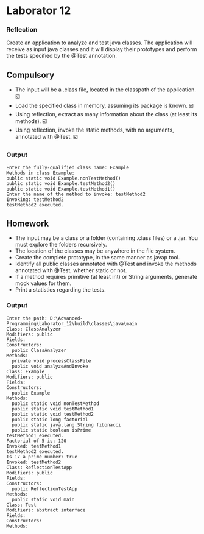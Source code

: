 # Laborator 12

### Reflection
Create an application to analyze and test java classes.
The application will receive as input java classes and it will display their prototypes and perform the tests specified by the @Test annotation.

## Compulsory
- The input will be a .class file, located in the classpath of the application. :ballot_box_with_check:
- Load the specified class in memory, assuming its package is known. :ballot_box_with_check:
- Using reflection, extract as many information about the class (at least its methods).   :ballot_box_with_check:
- Using reflection, invoke the static methods, with no arguments, annotated with @Test. :ballot_box_with_check:

### Output

````> Task :ReflectionTestApp.main()
Enter the fully-qualified class name: Example
Methods in class Example:
public static void Example.nonTestMethod()
public static void Example.testMethod2()
public static void Example.testMethod1()
Enter the name of the method to invoke: testMethod2
Invoking: testMethod2
testMethod2 executed.
````

## Homework

- The input may be a class or a folder (containing .class files) or a .jar. You must explore the folders recursively.
- The location of the classes may be anywhere in the file system.
- Create the complete prototype, in the same manner as javap tool.
- Identify all public classes annotated with @Test and invoke the methods annotated with @Test, whether static or not.
- If a method requires primitive (at least int) or String arguments, generate mock values for them.
- Print a statistics regarding the tests.

### Output

```> Task :ReflectionTestApp.main()
Enter the path: D:\Advanced-Programming\Laborator_12\build\classes\java\main
Class: ClassAnalyzer
Modifiers: public
Fields:
Constructors:
  public ClassAnalyzer
Methods:
  private void processClassFile
  public void analyzeAndInvoke
Class: Example
Modifiers: public
Fields:
Constructors:
  public Example
Methods:
  public static void nonTestMethod
  public static void testMethod1
  public static void testMethod2
  public static long factorial
  public static java.lang.String fibonacci
  public static boolean isPrime
testMethod1 executed.
Factorial of 5 is: 120
Invoked: testMethod1
testMethod2 executed.
Is 17 a prime number? true
Invoked: testMethod2
Class: ReflectionTestApp
Modifiers: public
Fields:
Constructors:
  public ReflectionTestApp
Methods:
  public static void main
Class: Test
Modifiers: abstract interface
Fields:
Constructors:
Methods:
```
